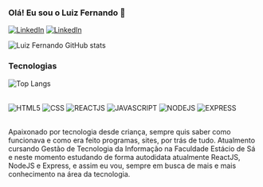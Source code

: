 ### Olá! Eu sou o Luiz Fernando 👋

[![LinkedIn](https://img.shields.io/badge/LinkedIn-0077B5?style=for-the-badge&logo=linkedin&logoColor=white)]([https://www.linkedin.com/in/luizfernandosb/](https://www.linkedin.com/in/luiz-fernando-sant-ana-bezerra-a9496b2b0/))
[![LinkedIn](https://img.shields.io/badge/Portfolio-FF5722?style=for-the-badge&logo=blogger&logoColor=white)](https://luizfernandosb.github.io/luizfernando-portfolio//)


![Luiz Fernando GitHub stats](https://github-readme-stats.vercel.app/api?username=luizfernandosb&show_icons=true&theme=dracula)

### Tecnologias

![Top Langs](https://github-readme-stats.vercel.app/api/top-langs/?username=luizfernandosb&hide_progress=compact)

<div style="display: inline_block"><br/>
<img align="center" alt="HTML5" src="https://img.shields.io/badge/HTML5-E34F26?style=for-the-badge&logo=html5&logoColor=white">
<img align="center" alt="CSS" src="https://img.shields.io/badge/CSS3-1572B6?style=for-the-badge&logo=css3&logoColor=white">
<img align="center" alt="REACTJS" src="https://img.shields.io/badge/React-20232A?style=for-the-badge&logo=react&logoColor=61DAFB">
<img align="center" alt="JAVASCRIPT" src="https://img.shields.io/badge/JavaScript-F7DF1E?style=for-the-badge&logo=javascript&logoColor=black">
<img align="center" alt="NODEJS" src="https://img.shields.io/badge/Node.js-43853D?style=for-the-badge&logo=node.js&logoColor=white">
<img align="center" alt="EXPRESS" src="https://img.shields.io/badge/Express.js-404D59?style=for-the-badge">
</div><br/>

Apaixonado por tecnologia desde criança, sempre quis saber como funcionava e como era feito programas, sites, por trás de tudo. Atualmento cursando Gestão de Tecnologia da Informação na Faculdade Estácio de Sá e neste momento estudando de forma autodidata atualmente ReactJS, NodeJS e Express, e assim eu vou, sempre em busca de mais e mais conhecimento na área da tecnologia.

